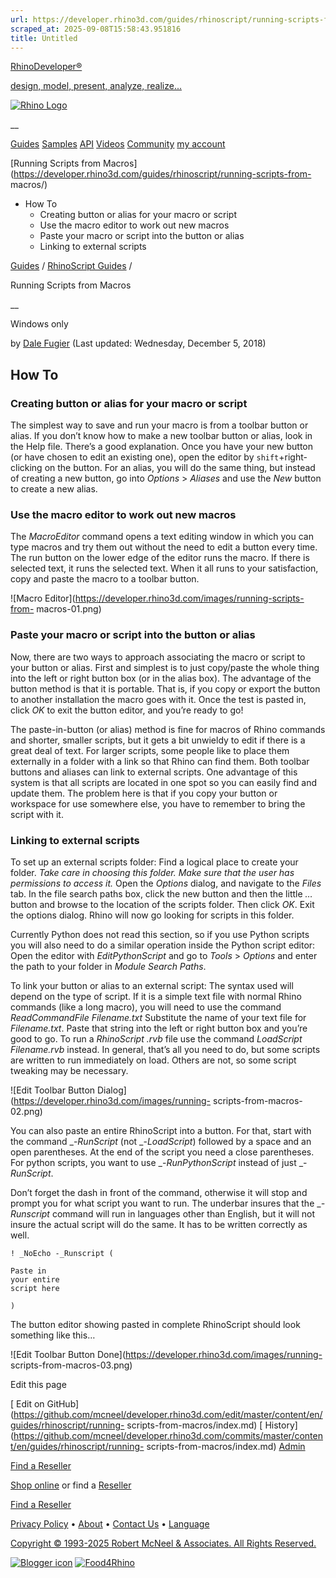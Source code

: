 ```yaml
---
url: https://developer.rhino3d.com/guides/rhinoscript/running-scripts-from-macros/
scraped_at: 2025-09-08T15:58:43.951816
title: Untitled
---
```


[RhinoDeveloper®](/)

[design, model, present, analyze, realize...](/)

[![Rhino Logo](https://developer.rhino3d.com/images/rhinodevlogo.png)](/)

__

[Guides](https://developer.rhino3d.com/guides)
[Samples](https://developer.rhino3d.com/samples)
[API](https://developer.rhino3d.com/api)
[Videos](https://developer.rhino3d.com/videos)
[Community](https://discourse.mcneel.com/c/rhino-developer) [my account
](https://www.rhino3d.com/my-account/ "Manage your account, licenses, and
teams")

[Running Scripts from
Macros](https://developer.rhino3d.com/guides/rhinoscript/running-scripts-from-
macros/)

  * How To
    * Creating button or alias for your macro or script
    * Use the macro editor to work out new macros
    * Paste your macro or script into the button or alias
    * Linking to external scripts

[Guides](https://developer.rhino3d.com/en/guides/) / [RhinoScript
Guides](https://developer.rhino3d.com/en/guides/rhinoscript/) /

Running Scripts from Macros

__

Windows only

by [Dale Fugier](https://discourse.mcneel.com/u/dale/) (Last updated:
Wednesday, December 5, 2018)

## How To

### Creating button or alias for your macro or script

The simplest way to save and run your macro is from a toolbar button or alias.
If you don’t know how to make a new toolbar button or alias, look in the Help
file. There’s a good explanation. Once you have your new button (or have
chosen to edit an existing one), open the editor by `shift`+right-clicking on
the button. For an alias, you will do the same thing, but instead of creating
a new button, go into _Options_ > _Aliases_ and use the _New_ button to create
a new alias.

### Use the macro editor to work out new macros

The _MacroEditor_ command opens a text editing window in which you can type
macros and try them out without the need to edit a button every time. The run
button on the lower edge of the editor runs the macro. If there is selected
text, it runs the selected text. When it all runs to your satisfaction, copy
and paste the macro to a toolbar button.

![Macro Editor](https://developer.rhino3d.com/images/running-scripts-from-
macros-01.png)

### Paste your macro or script into the button or alias

Now, there are two ways to approach associating the macro or script to your
button or alias. First and simplest is to just copy/paste the whole thing into
the left or right button box (or in the alias box). The advantage of the
button method is that it is portable. That is, if you copy or export the
button to another installation the macro goes with it. Once the test is pasted
in, click _OK_ to exit the button editor, and you’re ready to go!

The paste-in-button (or alias) method is fine for macros of Rhino commands and
shorter, smaller scripts, but it gets a bit unwieldy to edit if there is a
great deal of text. For larger scripts, some people like to place them
externally in a folder with a link so that Rhino can find them. Both toolbar
buttons and aliases can link to external scripts. One advantage of this system
is that all scripts are located in one spot so you can easily find and update
them. The problem here is that if you copy your button or workspace for use
somewhere else, you have to remember to bring the script with it.

### Linking to external scripts

To set up an external scripts folder: Find a logical place to create your
folder. _Take care in choosing this folder. Make sure that the user has
permissions to access it._ Open the _Options_ dialog, and navigate to the
_Files_ tab. In the file search paths box, click the new button and then the
little _…_ button and browse to the location of the scripts folder. Then click
_OK_. Exit the options dialog. Rhino will now go looking for scripts in this
folder.

Currently Python does not read this section, so if you use Python scripts you
will also need to do a similar operation inside the Python script editor: Open
the editor with _EditPythonScript_ and go to _Tools_ > _Options_ and enter the
path to your folder in _Module Search Paths_.

To link your button or alias to an external script: The syntax used will
depend on the type of script. If it is a simple text file with normal Rhino
commands (like a long macro), you will need to use the command
_ReadCommandFile Filename.txt_ Substitute the name of your text file for
_Filename.txt_. Paste that string into the left or right button box and you’re
good to go. To run a _RhinoScript .rvb_ file use the command _LoadScript
Filename.rvb_ instead. In general, that’s all you need to do, but some scripts
are written to run immediately on load. Others are not, so some script
tweaking may be necessary.

![Edit Toolbar Button Dialog](https://developer.rhino3d.com/images/running-
scripts-from-macros-02.png)

You can also paste an entire RhinoScript into a button. For that, start with
the command _-_RunScript_ (not _-_LoadScript_) followed by a space and an open
parentheses. At the end of the script you need a close parentheses. For python
scripts, you want to use _-_RunPythonScript_ instead of just _-_RunScript_.

Don’t forget the dash in front of the command, otherwise it will stop and
prompt you for what script you want to run. The underbar insures that the __-
Runscript_ command will run in languages other than English, but it will not
insure the actual script will do the same. It has to be written correctly as
well.

    
    
    ! _NoEcho -_Runscript (
    
    Paste in
    your entire
    script here
    
    )
    

The button editor showing pasted in complete RhinoScript should look something
like this…

![Edit Toolbar Button Done](https://developer.rhino3d.com/images/running-
scripts-from-macros-03.png)

Edit this page

[ Edit on
GitHub](https://github.com/mcneel/developer.rhino3d.com/edit/master/content/en/guides/rhinoscript/running-
scripts-from-macros/index.md) [
History](https://github.com/mcneel/developer.rhino3d.com/commits/master/content/en/guides/rhinoscript/running-
scripts-from-macros/index.md) [ Admin](https://developer.rhino3d.com/admin)

[Find a Reseller](https://www.rhino3d.com/sales)

[Shop online](https://www.rhino3d.com/store) or find a
[Reseller](https://www.rhino3d.com/sales)

[Find a Reseller](https://www.rhino3d.com/sales)

[Privacy Policy](https://www.rhino3d.com/privacy) •
[About](https://www.rhino3d.com/mcneel/about) • [Contact
Us](https://www.rhino3d.com/mcneel/contact) • [
Language](https://www.rhino3d.com/language "Change to a different region or
language")

[Copyright © 1993-2025 Robert McNeel & Associates. All Rights
Reserved.](https://www.rhino3d.com/mcneel/about)

[](https://www.facebook.com/McNeelRhinoceros/)
[](https://twitter.com/bobmcneel) [](https://www.linkedin.com/groups/75313/)
[](https://www.youtube.com/user/RhinoGuide/videos) [](https://vimeo.com/rhino)
[![Blogger
icon](https://developer.rhino3d.com/images/blogger.svg)](http://blog.rhino3d.com/)
[![Food4Rhino](https://developer.rhino3d.com/images/f4r_icon_01.svg)](https://www.food4rhino.com)

